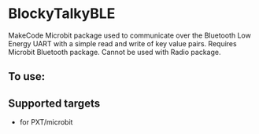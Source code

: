 # BlockyTalkyBLE

MakeCode Microbit package used to communicate over the Bluetooth Low Energy UART with a simple read and write of key value pairs. Requires Microbit Bluetooth package. Cannot be used with Radio package.

## To use:

## Supported targets

* for PXT/microbit
